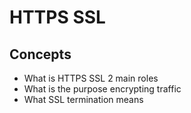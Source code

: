 # HTTPS SSL

## Concepts

- What is HTTPS SSL 2 main roles
- What is the purpose encrypting traffic
- What SSL termination means
